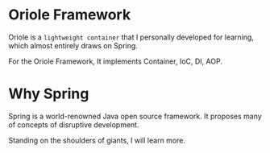 # Oriole Framework

Oriole is a `lightweight container` that I personally developed for learning, which almost entirely draws on Spring.

For the Oriole Framework, It implements Container, IoC, DI, AOP.

# Why Spring

Spring is a world-renowned Java open source framework. It proposes many of concepts of disruptive development.

Standing on the shoulders of giants, I will learn more.


